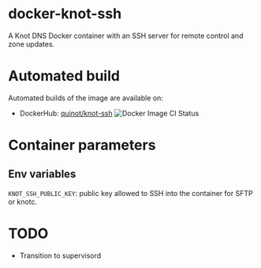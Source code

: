 # docker-knot-ssh

A Knot DNS Docker container with an SSH server for remote control and zone updates.

# Automated build

Automated builds of the image are available on:

- DockerHub: [quinot/knot-ssh](https://hub.docker.com/r/quinot/knot-ssh) ![Docker Image CI Status](https://github.com/quinot/docker-knot-ssh/workflows/Docker%20Image%20CI/badge.svg)

# Container parameters

## Env variables

`KNOT_SSH_PUBLIC_KEY`: public key allowed to SSH into the container for SFTP or knotc.

# TODO

* Transition to supervisord
